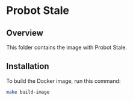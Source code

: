 # Probot Stale

## Overview

This folder contains the image with Probot Stale.

## Installation

To build the Docker image, run this command:

```bash
make build-image
```
